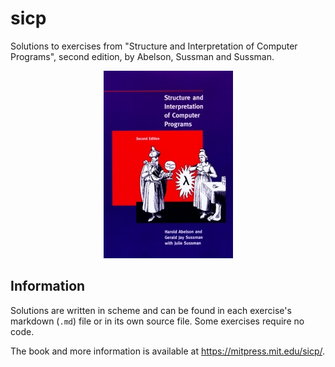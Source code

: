 # sicp
Solutions to exercises from "Structure and Interpretation of Computer Programs", second edition, by Abelson, Sussman and Sussman.
<p align="center">
<img src="sicp.jpg"/>
</p>

## Information
Solutions are written in scheme and can be found in each exercise's markdown (`.md`) file or in its own source file. Some exercises require no code. 

The book and more information is available at <https://mitpress.mit.edu/sicp/>.

